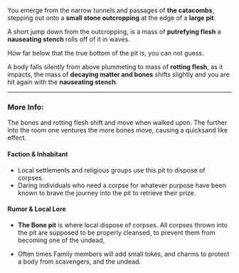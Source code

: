 You emerge from the narrow tunnels and passages of **the catacombs**, stepping out onto a **small stone outcropping** at the edge of a **large pit**.

A short jump down from the outcropping, is a mass of **putrefying flesh** a **nauseating stench** rolls off of it in waves.

How far below that the true bottom of the pit is, you can not guess.

A body falls silently from above plummeting to mass of **rotting flesh**, as it impacts, the mass of **decaying matter and bones** shifts slightly and you are hit again with the **nauseating stench**. 

---

### More Info:

The bones and rotting flesh shift and move when walked upon. The further into the room one ventures the more bones move, causing a quicksand like effect.

#### Faction & Inhabitant

* Local settlements and religious groups use this pit to dispose of corpses.
* Daring individuals who need a corpse for whatever purpose have been known to brave the journey into the pit to retrieve their prize.

#### Rumor & Local Lore

* **The Bone pit** is where local dispose of corpses. All corpses thrown into the pit are supposed to be properly cleansed, to prevent them from becoming one of the undead,

* Often times Family members will add small tokes, and charms to protect a body from scavengers, and the undead.

